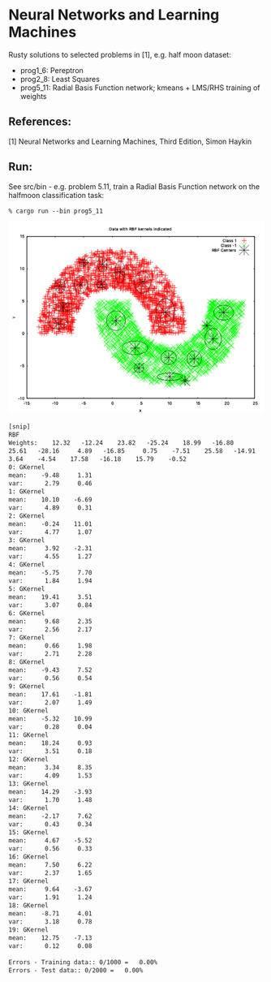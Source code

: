 Neural Networks and Learning Machines
===============

Rusty solutions to selected problems in [1], e.g. half moon dataset:

* prog1_6: Pereptron 
* prog2_8: Least Squares
* prog5_11: Radial Basis Function network; kmeans + LMS/RHS training of weights

References:
-----------
[1] Neural Networks and Learning Machines, Third Edition, Simon Haykin

Run:
----

See src/bin - e.g. problem 5.11, train a Radial Basis Function network on the halfmoon classification task: 

```
% cargo run --bin prog5_11
```

![PNG](https://raw.githubusercontent.com/jesper-olsen/nnlm/refs/heads/master/Assets/prog5_11_kernels.png)

```
[snip]
RBF
Weights:    12.32   -12.24    23.82   -25.24    18.99   -16.80    25.61   -28.16     4.89   -16.85     0.75    -7.51    25.58   -14.91     3.64    -4.54    17.58   -16.18    15.79    -0.52
0: GKernel
mean:    -9.48     1.31
var:      2.79     0.46
1: GKernel
mean:    10.10    -6.69
var:      4.89     0.31
2: GKernel
mean:    -0.24    11.01
var:      4.77     1.07
3: GKernel
mean:     3.92    -2.31
var:      4.55     1.27
4: GKernel
mean:    -5.75     7.70
var:      1.84     1.94
5: GKernel
mean:    19.41     3.51
var:      3.07     0.84
6: GKernel
mean:     9.68     2.35
var:      2.56     2.17
7: GKernel
mean:     0.66     1.98
var:      2.71     2.28
8: GKernel
mean:    -9.43     7.52
var:      0.56     0.54
9: GKernel
mean:    17.61    -1.81
var:      2.07     1.49
10: GKernel
mean:    -5.32    10.99
var:      0.28     0.04
11: GKernel
mean:    18.24     0.93
var:      3.51     0.18
12: GKernel
mean:     3.34     8.35
var:      4.09     1.53
13: GKernel
mean:    14.29    -3.93
var:      1.70     1.48
14: GKernel
mean:    -2.17     7.62
var:      0.43     0.34
15: GKernel
mean:     4.67    -5.52
var:      0.56     0.33
16: GKernel
mean:     7.50     6.22
var:      2.37     1.65
17: GKernel
mean:     9.64    -3.67
var:      1.91     1.24
18: GKernel
mean:    -8.71     4.01
var:      3.18     0.78
19: GKernel
mean:    12.75    -7.13
var:      0.12     0.08

Errors - Training data:: 0/1000 =   0.00%
Errors - Test data:: 0/2000 =   0.00%
```

